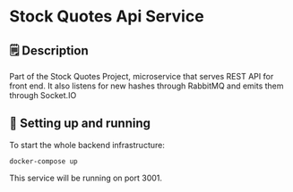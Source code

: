 # Stock Quotes Api Service

## 🗒 Description
Part of the Stock Quotes Project, microservice that serves REST API for front end. It also listens for new hashes through RabbitMQ and emits them through Socket.IO

## 🔨 Setting up and running
To start the whole backend infrastructure:

`docker-compose up`

This service will be running on port 3001.